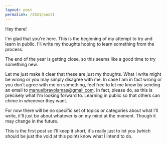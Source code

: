 ```yaml
---
layout: post
permalink: /2021/post1
---
```

Hey there!

I'm glad that you're here.
This is the beginning of my attempt to try and learn in public.
I'll write my thoughts hoping to learn something from the process.

The end of the year is getting close, so this seems like a good time to try something new.

Let me just make it clear that these are just my thoughts.
What I write might be wrong or you may simply disagree with me.
In case I am in fact wrong or you don't agree with me on something, feel free to let me know by sending an email to [manuelbravolamas@gmail.com](mailto:manuelbravolamas@gmail.com).
In fact, please do, as this is precisely what I'm looking forward to.
Learning in public so that others can chime in whenever they want.

For now there will be no specific set of topics or categories about what I'll write, it'll just be about whatever is on my mind at the moment.
Though it may change in the future.

This is the first post so I'll keep it short, it's really just to let you (which should be just the void at this point) know what I intend to do.